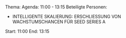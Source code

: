 # 
Thema: 
Agenda: 11:00 - 13:15
Beteiligte Personen:
- INTELLIGENTE SKALIERUNG: ERSCHLIESSUNG VON WACHSTUMSCHANCEN FÜR SEED SERIES A

Start: 11:00
End: 13:15
